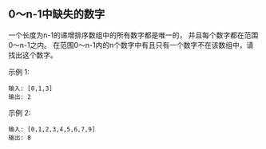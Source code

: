 ## 0～n-1中缺失的数字
一个长度为n-1的递增排序数组中的所有数字都是唯一的，
并且每个数字都在范围0～n-1之内。
在范围0～n-1内的n个数字中有且只有一个数字不在该数组中，请找出这个数字。

 

示例 1:

```text
输入: [0,1,3]
输出: 2
```

示例 2:

```text
输入: [0,1,2,3,4,5,6,7,9]
输出: 8
```